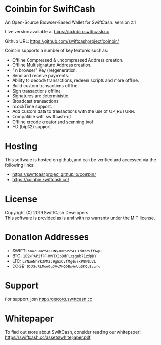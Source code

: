 Coinbin for SwiftCash
=======

An Open-Source Browser-Based Wallet for SwiftCash. Version 2.1

Live version available at https://coinbin.swiftcash.cc

Github URL: https://github.com/swiftcashproject/coinbin/

Coinbin supports a number of key features such as: 

- Offline Compressed & uncompressed Address creation.
- Offline Multisignature Address creation.
- "In browser" Key (re)generation. 
- Send and receive payments.
- Ability to decode transactions, redeem scripts and more offline.
- Build custom transactions offline.
- Sign transactions offline.
- Signatures are deterministic
- Broadcast transactions.
- nLockTime support.
- Add custom data to transactions with the use of OP_RETURN.
- Compatible with swiftcash-qt
- Offline qrcode creator and scanning tool
- HD (bip32) support

# Hosting
This software is hosted on github, and can be verified and accessed via the following links:

* https://swiftcashproject.github.io/coinbin/
* https://coinbin.swiftcash.cc/

# License
Copyright (C) 2019 SwiftCash Developers <br />
This software is provided as is and with no warranty under the MIT license.

# Donation Addresses
* SWIFT: `SXucSXaV5HURNyJUWnPrVFHTdRzoVff6gU`
* BTC: `1E9xPAPifPFHmVTX1pDdPLcsgub71zdpDY`
* LTC: `LYNueNhYk3VM2J9gBxCvfMgdu7xP9WdLVL`
* DOGE: `DJJ3vRLMxo9aJVe7kQDBw6nUa3KQL8zzfv`

# Support
For support, join http://discord.swiftcash.cc

# Whitepaper
To find out more about SwiftCash, consider reading our whitepaper!
https://swiftcash.cc/assets/whitepaper.pdf
